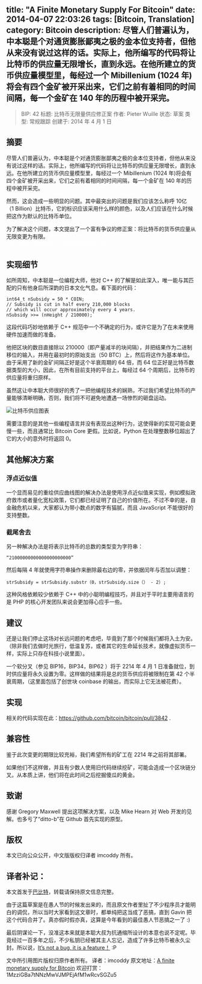 title: "A Finite Monetary Supply For Bitcoin"
date: 2014-04-07 22:03:26
tags: [Bitcoin, Translation]
category: Bitcoin
description: 尽管人们普遍认为，中本聪是个对通货膨胀鄙夷之极的金本位支持者，但他从来没有说过这样的话。实际上，他所编写的代码将让比特币的供应量无限增长，直到永远。在他所建立的货币供应量模型里，每经过一个 Mibillenium (1024 年)将会有四个金矿被开采出来，它们之前有着相同的时间间隔，每一个金矿在 140 年的历程中被开采完。
---

> BIP: 42
    标题: 比特币无限量供应修正案
    作者: Pieter Wuille
    状态: 草案
    类型: 常规跟踪
    创建于: 2014 年 4 月 1 日

## 摘要

尽管人们普遍认为，中本聪是个对通货膨胀鄙夷之极的金本位支持者，但他从来没有说过这样的话。实际上，他所编写的代码将让比特币的供应量无限增长，直到永远。在他所建立的货币供应量模型里，每经过一个 Mibillenium (1024 年)将会有四个金矿被开采出来，它们之前有着相同的时间间隔，每一个金矿在 140 年的历程中被开采完。

然而，这会造成一些明显的问题。其中最突出的问题是我们应该怎么称呼 10亿 （1 Billion）比特币，它的标识应该采用什么样的颜色，以及人们应该在什么时候把这作为默认的比特币单位。

为了解决这个问题，本文提出了一个富有争议的修正案：将比特币的货币供应量从无限变更为有限。<span style="color: #ffffff">（翻译不易，插个广告，欢迎打赏 1MzziGBa7tNNzMwVJMPEjAfM1wRcvSGZu5 ^_^）</span>

## 实现细节

如所周知，中本聪是一位编程大师，他对 C++ 的了解是如此深入，唯一能与其匹配的只有他身后所深韵的日本文化气息。看下面的代码：

    int64_t nSubsidy = 50 * COIN;  
    // Subsidy is cut in half every 210,000 blocks  
    // which will occur approximately every 4 years.  
    nSubsidy >>= (nHeight / 210000);`

这段代码巧妙地依赖于 C++ 规范中一个不确定的行为，或许它是为了在未来使用硬件加速而做的准备。

他把区块的数目直接除以 210000（即产量减半的块间隔），并把结果作为二进制移位的输入，并用在最初时的原始支出（50 BTC）上，然后将这作为基本单位。 由于采用了新的金矿间隔正好是这个半衰周期的 64 倍，而 64 位正好是比特币数据类型的大小，因此，在所有目前支持的平台上，每经过 64 个周期后，比特币的供应量将重归原样。

虽然这让中本聪大师很好的秀了一把他编程技术的娴熟，不过我们希望比特币的产量能够清晰明确，否则，我们将不可避免地遭遇一场惨烈的砸盘运动。

![比特币供应图表](https://github.com/sipa/bips/raw/e04e99c315dd4067e267b62f84c9eeffeeccf94e/bip-0042/inflation.png)

需要注意的是其他一些编程语言并没有表现出这种行为，这使得新的实现可能会更慢一些，而且通常比 Bitcoin Core 更假。比如说，Python 在处理整数移位超出了它的大小的意外时将返回 0。

## 其他解决方案

### 浮点近似值

一个显而易见的重绘供应曲线图的解决办法是使用浮点近似值来实现，例如模拟政府救市或者量化宽松政策，它们都已经证明了自己的价值所在。不过不幸的是，自金融危机以来，大家都认为带小数点的数字有猫腻，而且 JavaScript 不能很好的支持整数。

### 截尾舍去

另一种解决办法是将表示比特币的总数的类型变为字符串：

    “21000000000000000000000”

 然后每隔 4 年就使用字符串操作来删除最右边的零，并依据闰年与否加以调整：

    strSubsidy = strSubsidy.substr（0，strSubsidy.size（） - 2）;

这种风格依赖较少依赖于 C++ 中的小聪明编程技巧，并且对于平时主要用语言的是 PHP 的核心开发团队来说会更加得心应手一些。

## 建议

还是让我们停止这场对长远问题的考虑吧，毕竟到了那个时候我们都将入土为安。（除非我们去做时光旅行，低温复苏，或者其它的生命延长技术，就像虚拟货币一样，实际上只存在科技小说里面）。

一个软分叉（参见 BIP16，BIP34，BIP62 ）将于 2214 年 4 月 1 日准备就位，到时供应量将永久设置为零。这样做的结果将是总的货币供应将被限制在第 42 个半衰周期，（这里面包括了创世块 coinbase 的输出，而实际上它无法被花费）。

## 实现

相关的代码实现在此：https://github.com/bitcoin/bitcoin/pull/3842 .

## 兼容性

鉴于此次变更的期限比较充裕，我们希望所有的矿工在 2214 年之前将其部署。

如果他们不这样做，并且有少数人使用旧代码继续挖矿，可能会造成一个区块链分叉。从本质上讲，他们将在此时间之后挖掘傻瓜的黄金。

## 致谢

感谢 Gregory Maxwell 提出这项解决方案，以及 Mike Hearn 对 Web 开发的见解。也多亏了“ditto-b”在 Github 首先实现的原型。

## 版权

本文已向公众公开，中文版版权归译者 imcoddy 所有。

## 译者补记：

本文首发于[巴比特](http://www.8btc.com/a-finite-monetary-supply-for-bitcoin)，转载请保持原文信息完整。

由于这篇草案是在愚人节的时候发出来的，而且原文作者里扯了不少程序员才能明白的调侃，所以当时大家看到这文章时，都单纯把这当成了恶搞，直到 Gavin 把这个代码合并了。真亦假时假亦真，这算是今年看到的最佳愚人节恶搞之一了 :)

最后阴谋论一下，没准这本来就是本聪大叔为抗通缩所设计的本意也说不定呢。毕竟经过一百多年之后，不少私钥已经被其主人忘记，造成了许多比特币被永久尘封。所以说，[It’s not a bug, it is a feature！](http://www.8btc.com/bitcoin-change-addresses-explanation) :P

文中所引用图片版权归原作者所有。
译者：imcoddy
原文地址：[A finite monetary supply for Bitcoin](https://github.com/sipa/bips/blob/e04e99c315dd4067e267b62f84c9eeffeeccf94e/bip-0042.mediawiki)
欢迎打赏：1MzziGBa7tNNzMwVJMPEjAfM1wRcvSGZu5
